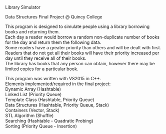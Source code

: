 Library Simulator

Data Structures Final Project @ Quincy College

This program is designed to simulate people using a library borrowing books and returning them.  
Each day a reader would borrow a random non-duplicate number of books for the day and return them the following data.  
Some readers have a greater priority than others and will be dealt with first.  
Readers that do not get all their books will have their priority increased per day until they receive all of their books.  
The library has books that any person can obtain, however there may be limited copies for a particular book.

This program was written with VS2015 in C++.  
Elements implemented/required in the final project:  
Dynamic Array (Hashtable)  
Linked List (Priority Queue)  
Template Class (Hashtable, Priority Queue)  
Data Structures (Hashtable, Priority Queue, Stack)  
Containers (Vector, Stack)  
STL Algorithm (Shuffle)  
Searching (Hashtable - Quadratic Probing)  
Sorting (Priority Queue - Insertion)
